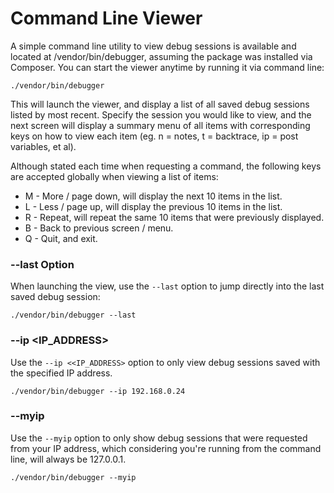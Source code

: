 
# Command Line Viewer

A simple command line utility to view debug sessions is available and located at /vendor/bin/debugger, assuming the package was installed via Composer.  You can start the viewer anytime by running it via command line:

`./vendor/bin/debugger`

This will launch the viewer, and display a list of all saved debug sessions listed by most recent.  Specify the session you would like to view, and the next screen will display a summary menu of all items with corresponding keys on how to view each item (eg. n = notes, t = backtrace, ip = post variables, et al).

Although stated each time when requesting a command, the following keys are accepted globally when viewing a list of items:

* M - More / page down, will display the next 10 items in the list.
* L - Less / page up, will display the previous 10 items in the list.
* R - Repeat, will repeat the same 10 items that were previously displayed.
* B - Back to previous screen / menu.
* Q - Quit, and exit.


### --last Option

When launching the view, use the `--last` option to jump directly into the last saved debug session:

`./vendor/bin/debugger --last`


### --ip &lt;IP_ADDRESS&gt;

Use the `--ip <<IP_ADDRESS>` option to only view debug sessions saved with the specified IP address.

`./vendor/bin/debugger --ip 192.168.0.24`


### --myip

Use the `--myip` option to only show debug sessions that were requested from your IP address, which considering you're running from the command line, will always be 127.0.0.1.

`./vendor/bin/debugger --myip`






